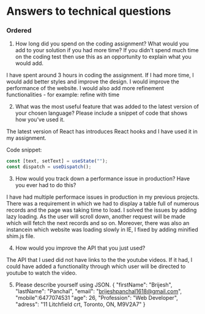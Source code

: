 # Answers to technical questions



### Ordered

1. How long did you spend on the coding assignment? What would you add to your solution if you had more time? If you didn't spend much time on the coding test then use this as an opportunity to explain what you would add.

I have spent around 3 hours in coding the assignment. If I had more time, I would add better styles and improve the design. I would improve the performance of the website. I would also add more refinement functionalities - for example: refine with time

2.	What was the most useful feature that was added to the latest version of your chosen language? Please include a snippet of code that shows how you've used it.

The latest version of React has introduces React hooks and I have used it in my assignment.

Code snippet:
```jsx
const [text, setText] = useState("");
const dispatch = useDispatch();
```

3.	How would you track down a performance issue in production? Have you ever had to do this?

I have had multiple performace issues in production in my previous projects. There was a requirement in which we had to display a table full of numerous records and the page was taking time to load. I solved the issues by adding lazy loading. As the user will scroll down, another request will be made which will fetch the next records and so on. Moreover, there was also an instancein which website was loading slowly in IE, I fixed by adding minified shim.js file.

4.	How would you improve the API that you just used?

The API that I used did not have links to the the youtube videos. If it had, I could have added a functionality through which user will be directed to youtube to watch the video. 

5.	Please describe yourself using JSON.
{
    "firstName": "Brijesh",
    "lastName": "Panchal",
    "email": "brijeshpanchal1618@gmail.com",
    "mobile":6477074531
    "age": 26,
    "Profession": "Web Developer",
    "adress": "11 Litchfield crt, Toronto, ON, M9V2A7"
}